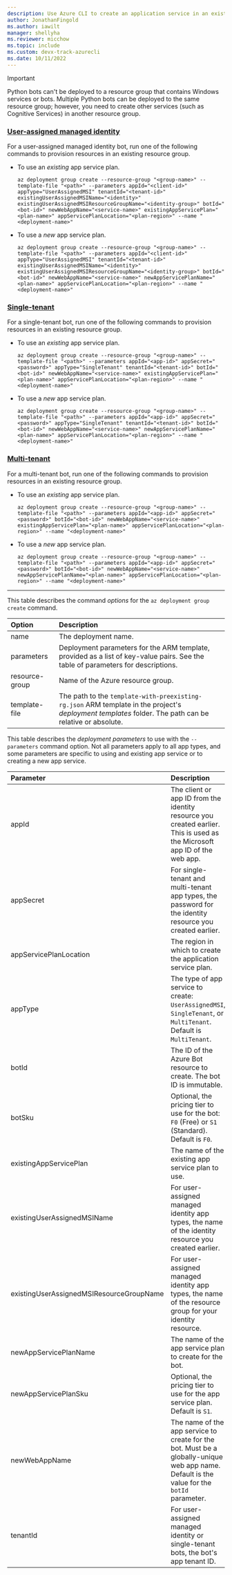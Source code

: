 ```yaml
---
description: Use Azure CLI to create an application service in an existing resource group.
author: JonathanFingold
ms.author: iawilt
manager: shellyha
ms.reviewer: micchow
ms.topic: include
ms.custom: devx-track-azurecli
ms.date: 10/11/2022
---
```


> [!IMPORTANT]
> Python bots can't be deployed to a resource group that contains Windows services or bots.
> Multiple Python bots can be deployed to the same resource group; however, you need to create other services (such as Cognitive Services) in another resource group.

### [User-assigned managed identity](#tab/userassigned)

For a user-assigned managed identity bot, run one of the following commands to provision resources in an existing resource group.

- To use an _existing_ app service plan.

  ```azurecli
  az deployment group create --resource-group "<group-name>" --template-file "<path>" --parameters appId="<client-id>" appType="UserAssignedMSI" tenantId="<tenant-id>" existingUserAssignedMSIName="<identity>" existingUserAssignedMSIResourceGroupName="<identity-group>" botId="<bot-id>" newWebAppName="<service-name>" existingAppServicePlan="<plan-name>" appServicePlanLocation="<plan-region>" --name "<deployment-name>"
  ```

- To use a _new_ app service plan.

  ```azurecli
  az deployment group create --resource-group "<group-name>" --template-file "<path>" --parameters appId="<client-id>" appType="UserAssignedMSI" tenantId="<tenant-id>" existingUserAssignedMSIName="<identity>" existingUserAssignedMSIResourceGroupName="<identity-group>" botId="<bot-id>" newWebAppName="<service-name>" newAppServicePlanName="<plan-name>" appServicePlanLocation="<plan-region>" --name "<deployment-name>"
  ```

### [Single-tenant](#tab/singletenant)

For a single-tenant bot, run one of the following commands to provision resources in an existing resource group.

- To use an _existing_ app service plan.

  ```azurecli
  az deployment group create --resource-group "<group-name>" --template-file "<path>" --parameters appId="<app-id>" appSecret="<password>" appType="SingleTenant" tenantId="<tenant-id>" botId="<bot-id>" newWebAppName="<service-name>" existingAppServicePlan="<plan-name>" appServicePlanLocation="<plan-region>" --name "<deployment-name>"
  ```

- To use a _new_ app service plan.

  ```azurecli
  az deployment group create --resource-group "<group-name>" --template-file "<path>" --parameters appId="<app-id>" appSecret="<password>" appType="SingleTenant" tenantId="<tenant-id>" botId="<bot-id>" newWebAppName="<service-name>" newAppServicePlanName="<plan-name>" appServicePlanLocation="<plan-region>" --name "<deployment-name>"
  ```

### [Multi-tenant](#tab/multitenant)

For a multi-tenant bot, run one of the following commands to provision resources in an existing resource group.

- To use an _existing_ app service plan.

  ```azurecli
  az deployment group create --resource-group "<group-name>" --template-file "<path>" --parameters appId="<app-id>" appSecret="<password>" botId="<bot-id>" newWebAppName="<service-name>" existingAppServicePlan="<plan-name>" appServicePlanLocation="<plan-region>" --name "<deployment-name>"
  ```

- To use a _new_ app service plan.

  ```azurecli
  az deployment group create --resource-group "<group-name>" --template-file "<path>" --parameters appId="<app-id>" appSecret="<password>" botId="<bot-id>" newWebAppName="<service-name>" newAppServicePlanName="<plan-name>" appServicePlanLocation="<plan-region>" --name "<deployment-name>"
  ```

---

This table describes the command _options_ for the `az deployment group create` command.

| Option         | Description                                                                                                                                            |
|:---------------|:-------------------------------------------------------------------------------------------------------------------------------------------------------|
| name           | The deployment name.                                                                                                                                   |
| parameters     | Deployment parameters for the ARM template, provided as a list of key-value pairs. See the table of parameters for descriptions.                       |
| resource-group | Name of the Azure resource group.                                                                                                                      |
| template-file  | The path to the `template-with-preexisting-rg.json` ARM template in the project's _deployment templates_ folder. The path can be relative or absolute. |

This table describes the _deployment parameters_ to use with the `--parameters` command option.
Not all parameters apply to all app types, and some parameters are specific to using and existing app service or to creating a new app service.

| Parameter | Description |
|:-|:-|
| appId | The client or app ID from the identity resource you created earlier. This is used as the Microsoft app ID of the web app. |
| appSecret | For single-tenant and multi-tenant app types, the password for the identity resource you created earlier. |
| appServicePlanLocation | The region in which to create the application service plan. |
| appType | The type of app service to create: `UserAssignedMSI`, `SingleTenant`, or `MultiTenant`. Default is `MultiTenant`. |
| botId | The ID of the Azure Bot resource to create. The bot ID is immutable. |
| botSku | Optional, the pricing tier to use for the bot: `F0` (Free) or `S1` (Standard). Default is `F0`. |
| existingAppServicePlan | The name of the existing app service plan to use. |
| existingUserAssignedMSIName | For user-assigned managed identity app types, the name of the identity resource you created earlier. |
| existingUserAssignedMSIResourceGroupName | For user-assigned managed identity app types, the name of the resource group for your identity resource. |
| newAppServicePlanName | The name of the app service plan to create for the bot. |
| newAppServicePlanSku | Optional, the pricing tier to use for the app service plan. Default is `S1`. |
| newWebAppName | The name of the app service to create for the bot. Must be a globally-unique web app name. Default is the value for the `botId` parameter. |
| tenantId | For user-assigned managed identity or single-tenant bots, the bot's app tenant ID. |
